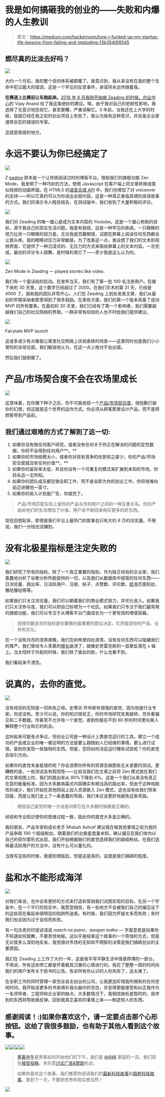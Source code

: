# 我是如何搞砸我的创业的——失败和内爆的人生教训

> 原文：<https://medium.com/hackernoon/how-i-fucked-up-my-startup-life-lessons-from-failing-and-imploding-f3b3540f8545>

## 燃尽真的比淡去好吗？

![](img/98f36b10b8fe99b3a7b988810d92e169.png)

大约一个月前，我的整个信仰体系被颠覆了。我意识到，我从来没有在我的整个生命中犯过最大的错误，这是一个罕见的反思事件，承诺将永远伴随着我。

**在赛道上比赛前让车跑起来。**[2016 年 8 月我刚开始做 Zeading 的时候，创业中心](https://www.linkedin.com/in/vijayanands/)的 Vijay Anand 给了我这条绝妙的建议。唉，由于我对自己的悲剧性影响，我选择了无意识地忽视它，甚至更糟，严重误解它。3 年前，当我还在上大学的时候，我就已经在我之前的创业项目上失败了。我认为我有这种意识，并且是企业家通常会犯的错误的专家。

这就是我错的地方。

# 永远不要认为你已经搞定了

![](img/52ac1fef1c7e5a72ac755ab6f6cdec04.png)

Z [eading](https://www.facebook.com/zeading/) 原本是一个让传统阅读过时的博客平台。借助我们的旗舰功能 Zen Mode，我发明了一种巧妙的方法，使用 Javascript 在客户端上将文章转换成类似视频的动画界面。在 HTML5 的[语音合成 API](https://developer.mozilla.org/en-US/docs/Web/API/SpeechSynthesis) 中，我们也增加了对 voiceover 的支持——所以它真的可以为你读出全部内容。这是一种真正身临其境的阅读故事的方式。我们的演示令人瞠目结舌，在测试版中，我们收到了大量积极的评论。

![](img/dd48068455d53e500af5b130a19e3aee.png)

我们对 Zeading 的唯一雄心是成为文本内容的 Youtube。这是一个雄心勃勃的目标，源于我自己的现实生活问题。我患有弱视，这是一种罕见的疾病，一只眼睛的视力比另一只眼睛的视力差。无论我是否戴眼镜，试图在屏幕上阅读任何东西都会让我头疼。我的眼睛对压力非常敏感。为了改善这一点，我设想了我们的文本到视频界面，它提供了一种沉浸式的、无压力的方式来吸收屏幕上的文本内容。一旦完成，最初的评论令人鼓舞，是时候利用它了——至少我是这么认为的。

![](img/4570d5ef75e1dafea6d557e55055cc1f.png)

Zen Mode in Zeading — played stories like video.

我们有一个童话般的启动。在发布当天，我们有了第一批 100 名注册用户。在接下来的 30 天里，这个数字已经超过了 3000。在我们手术的第 31 天，已经是 4000 了。我和我的团队非常开心。人们在 Zeading 上到处发表文章，我们从最初的早期采纳者那里得到了很多鼓励。在某些方面，我们的第一个版本具备了成功 MVP 的所有要素。在最初的 30 天里，我们已经有了第一个影响者，我们需要超越我们自己的社交网络的界限。一群非常有经验的人也不时给我们提供建议。

![](img/5e0256deecf4b9c971b2244bb7e048bf.png)

Fairytale MVP launch

这或多或少有点像我公寓里社交网络上庆祝香槟的场景——这里同时也是我们小小冒险的全球总部。我们敏锐地认为，在这一点上绝对不会出错。

然后我们就倒霉了。

# 产品/市场契合度不会在农场里成长

![](img/e3d6d212f4b9cf8a73741b8bbf309964.png)

这意味着，在你播下种子之后，你不可能收获一个[产品/市场契合度](https://en.wikipedia.org/wiki/Product/market_fit)。很抱歉打破你的幻想，但这就是这个世界的运作方式。你必须从顾客那里设计产品，而不是把顾客带到产品前。

## 我们通过艰难的方式了解到了这一切:

1.  如果你没有做任何客户研究，或者没有任何关于你正在解决的问题的定性数据，你将不会得到任何用户**。**
2.  如果你的市场规模太小，或者你对现有竞争的优势知之甚少，你的产品/市场契合度就没有任何价值**。**
3.  如果你的留存率太低，并且你没有一个可重复的模式来扩展到未知的市场，你将永远一无所知。
4.  如果你的团队成员都在做全职工作，而不是全职为你的创业工作，你将很难向前迈进哪怕一英寸。
5.  如果你的收入计划是广告，你就完了。

> 产品/市场匹配实际上是你的产品与你的用户之间的一种互惠关系。你的产品给他们的生活增加了价值，用户会不断回来购买更多的好东西。

现在回想起来，即使是我们平台上最热门的故事也只有大约 6 万的浏览量。不用说，我们一分钱也没赚到。

# 没有北极星指标是注定失败的

![](img/3f8b9fcb15f8a99c33163c743db37d09.png)

我们研究了所有的指标，除了一个真正重要的指标。作为缺乏经验的企业家，我们愚蠢地分析了谷歌分析所能提供的一切，以及我们从数据库中提取的任何东西——日浏览量、跳出率、日活跃用户、注册、帖子、点赞数、评论数、[脸书](https://hackernoon.com/tagged/facebook)页面到达、雅哒雅哒等等。

如果我们只关注浏览量，我们可以朝着我们的商业模式努力，并优化收入。如果我们只关注参与度，我们可以把自己标榜为一个社区。如果我们只专注于我们最常用的旗舰功能，我们可以专注于从博客平台门面成长为一个更有效的增值容器。

> 选择你要追求的指标是你要做的最重要的商业决定。它将塑造你的产品、业务和文化。

在一个没有月亮的漆黑夜晚，我们在树林里四处游荡，没有任何东西可以隐藏我们的尊严。我们曾经令人羡慕的[增长](https://hackernoon.com/tagged/growth)崩溃了，就像史奇雷克斯的一首歌坠落在 x 轴上。当太阳终于升起的时候，我们除了彼此的脸，什么也看不到。

我们看起来不漂亮。

# 说真的，去你的直觉。

![](img/2f904f1c31097ec51202f200fd879d36.png)

没有经验的无知是一切失败之母。史蒂夫·乔布斯有很强的直觉，因为他是行业专家。你还没有。至少可以说，你的知识很贫乏，你的市场研究支离破碎，充斥着偏见和二手数据。你甚至不允许有一个直觉，直到你能在不到 60 秒的时间里向某人解释整个行业和它的机会。

这听起来可能有点争议，但创业公司是一种设计上靠直觉运行的工具。建立一个成功的产品或企业的唯一被证明的方法是要么跟随别人已经做的事情，要么进行试错，直到你发现一些独特的东西。但是，您将如何决定运行哪些试验呢？你的直觉会指引方向。

如果你的直觉本身是错的呢？你会浪费你所有的资源去做那些无关紧要的测试。更糟糕的是，一些测试会有假阳性——比如当我们在文章之前将 Zen 模式放在我们的文章视图上时，我们的跳出率从 80%下降到 4%。这是一个我们从来没有真正在意的衡量标准，因为大多数病毒式内容确实有相当高的跳出率，但由于这种戏剧性的减少，我们开始在其他网站上投入资源嵌入 Zen 模式。这也没有给我们带来回报，而是让我们走上了一条愚蠢的弯路，我们本应该更好地避免这条弯路。

> 相信自己直觉的唯一方法是训练它在大多数时候都是正确的。

经验和专业知识使你的思维过程一致，因此你的直觉大多是正确的。

我的朋友、产品专家和成长老手 Misbah Ashraf 建议我在做其他事情之前为我的产品争取 100 个超级粉丝。随着我们的北极星度量未知，确认偏见在我们体内以自己的荷尔蒙形式出现，我们开始根据我们的直觉选择我们的超级粉丝。在我们选择最活跃用户的方法中，没有什么可以量化的。

当我写这些的时候，我感到很尴尬，但是这是真的。这就是我们搞砸的程度。

# 盐和水不能形成海洋

![](img/6932fa9f1b97883ed695d5f3a168df5a.png)

对我们来说，也许会有更好的方式来打造和营销我们试图实现的目标。在另一个宇宙中，在一个平行的现实中，我愿意相信，有一些地方不会被我们自己的偏见设下的这些现在看起来很明显的陷阱所迷惑。有时候，我们因为怀疑太多而失败；有时我们也会因为过于自信而失败。

有一句古老的印度谚语说 *naach na jaane，aangan tedha —* 字面意思是如果你不知道如何跳舞，不要责怪地板。这似乎是结束这个故事的一个奇怪的方式，但是无论我多么深刻地反省，我觉得对市场的无知和不明智的决策是我们搞砸创业的主要原因。

我们在 Zeading 上工作了大约一年，这是我平常平静生活中情感停滞的一部分。不用说，所有这些停工都是怀着极其沉重的心情进行的。我花了整整一周的时间向我们的用户发布关于脸书的公告。告诉所有你认识的人你失败了，这太难了。

在全职工作的同时管理一家完全自主创业的公司，让我更加珍惜我所拥有的任何空闲时间。我开始读更多的书来填补我头脑中的空白，并变得更能接受和纠正我作为一名领导者、工程师和企业家的缺点。大多数情况下，我相信挫折是暂时的，我学到的东西将帮助我反弹，回到我真正喜欢的事情上来——制造惊人的东西。

## 感谢阅读！:)如果你喜欢这个，请一定要点击那个心形按钮。这给了我很多鼓励，也有助于其他人看到这个故事。

![](img/9be788c6c2620a6f8af98543b867b658.png)[![](img/50ef4044ecd4e250b5d50f368b775d38.png)](http://bit.ly/HackernoonFB)[![](img/979d9a46439d5aebbdcdca574e21dc81.png)](https://goo.gl/k7XYbx)[![](img/2930ba6bd2c12218fdbbf7e02c8746ff.png)](https://goo.gl/4ofytp)

> [黑客中午](http://bit.ly/Hackernoon)是黑客如何开始他们的下午。我们是 [@AMI](http://bit.ly/atAMIatAMI) 家庭的一员。我们现在[接受投稿](http://bit.ly/hackernoonsubmission)，并乐意[讨论广告&赞助](mailto:partners@amipublications.com)机会。
> 
> 如果你喜欢这个故事，我们推荐你阅读我们的[最新科技故事](http://bit.ly/hackernoonlatestt)和[趋势科技故事](https://hackernoon.com/trending)。直到下一次，不要把世界的现实想当然！

![](img/be0ca55ba73a573dce11effb2ee80d56.png)